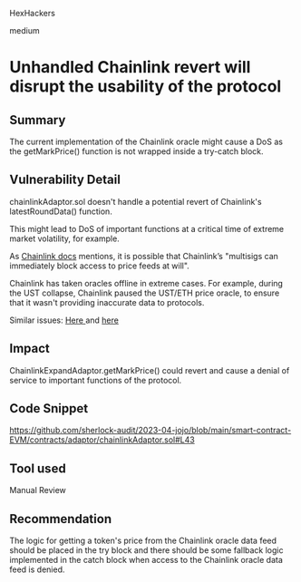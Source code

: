 HexHackers

medium

# Unhandled Chainlink revert will disrupt the usability of the protocol

## Summary
The current implementation of the Chainlink oracle might cause a DoS as the getMarkPrice() function is not wrapped inside a try-catch block.
## Vulnerability Detail
chainlinkAdaptor.sol doesn't handle a potential revert of Chainlink's latestRoundData() function. 

This might lead to DoS of important functions at a critical time of extreme market volatility, for example.

As [Chainlink docs](https://blog.openzeppelin.com/secure-smart-contract-guidelines-the-dangers-of-price-oracles/) mentions, it is possible that Chainlink’s "multisigs can immediately block access to price feeds at will".

Chainlink has taken oracles offline in extreme cases. For example, during the UST collapse, Chainlink paused the UST/ETH price oracle, to ensure that it wasn't providing inaccurate data to protocols.

Similar issues: [Here ](https://github.com/sherlock-audit/2023-02-blueberry-judging/issues/161) and [here](https://github.com/sherlock-audit/2023-02-blueberry-judging/issues/131)
## Impact
ChainlinkExpandAdaptor.getMarkPrice() could revert and cause a denial of service to important functions of the protocol.

## Code Snippet
https://github.com/sherlock-audit/2023-04-jojo/blob/main/smart-contract-EVM/contracts/adaptor/chainlinkAdaptor.sol#L43
## Tool used
Manual Review

## Recommendation
The logic for getting a token's price from the Chainlink oracle data feed should be placed in the try block and there should be some fallback logic implemented in the catch block when access to the Chainlink oracle data feed is denied.